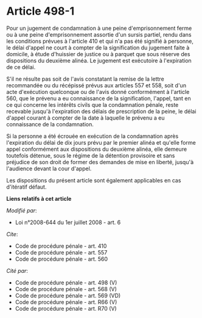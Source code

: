 # Article 498-1

Pour un jugement de condamnation à une peine d'emprisonnement ferme ou à une peine d'emprisonnement assortie d'un sursis
partiel, rendu dans les conditions prévues à l'article 410 et qui n'a pas été signifié à personne, le délai d'appel ne court
à compter de la signification du jugement faite à domicile, à étude d'huissier de justice ou à parquet que sous réserve des
dispositions du deuxième alinéa. Le jugement est exécutoire à l'expiration de ce délai.

S'il ne résulte pas soit de l'avis constatant la remise de la lettre recommandée ou du récépissé prévus aux articles 557 et
558, soit d'un acte d'exécution quelconque ou de l'avis donné conformément à l'article 560, que le prévenu a eu connaissance
de la signification, l'appel, tant en ce qui concerne les intérêts civils que la condamnation pénale, reste recevable jusqu'à
l'expiration des délais de prescription de la peine, le délai d'appel courant à compter de la date à laquelle le prévenu a eu
connaissance de la condamnation. 

Si la personne a été écrouée en exécution de la condamnation après l'expiration du délai de dix jours prévu par le premier
alinéa et qu'elle forme appel conformément aux dispositions du deuxième alinéa, elle demeure toutefois détenue, sous le
régime de la détention provisoire et sans préjudice de son droit de former des demandes de mise en liberté, jusqu'à
l'audience devant la cour d'appel. 

Les dispositions du présent article sont également applicables en cas d'itératif défaut.

**Liens relatifs à cet article**

_Modifié par_:

  - Loi n°2008-644 du 1er juillet 2008 - art. 6

_Cite_:

  - Code de procédure pénale - art. 410
  - Code de procédure pénale - art. 557
  - Code de procédure pénale - art. 560

_Cité par_:

  - Code de procédure pénale - art. 498 (V)
  - Code de procédure pénale - art. 568 (V)
  - Code de procédure pénale - art. 569 (VD)
  - Code de procédure pénale - art. R66 (V)
  - Code de procédure pénale - art. R70 (V)
